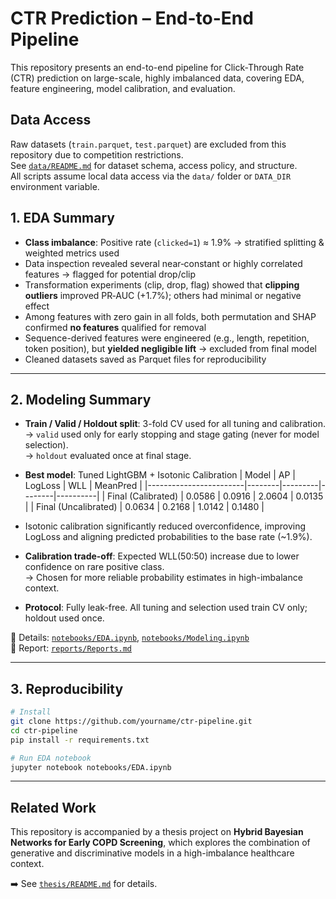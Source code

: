 # CTR Prediction – End-to-End Pipeline

This repository presents an end-to-end pipeline for Click-Through Rate (CTR) prediction on large-scale, highly imbalanced data, covering EDA, feature engineering, model calibration, and evaluation.

## Data Access

Raw datasets (`train.parquet`, `test.parquet`) are excluded from this repository due to competition restrictions.  
See [`data/README.md`](data/README.md) for dataset schema, access policy, and structure.  
All scripts assume local data access via the `data/` folder or `DATA_DIR` environment variable.

## 1. EDA Summary

- **Class imbalance**: Positive rate (`clicked=1`) ≈ 1.9% → stratified splitting & weighted metrics used
- Data inspection revealed several near‑constant or highly correlated features → flagged for potential drop/clip
- Transformation experiments (clip, drop, flag) showed that **clipping outliers** improved PR‑AUC (+1.7%); others had minimal or negative effect
- Among features with zero gain in all folds, both permutation and SHAP confirmed **no features** qualified for removal
- Sequence-derived features were engineered (e.g., length, repetition, token position), but **yielded negligible lift** → excluded from final model
- Cleaned datasets saved as Parquet files for reproducibility

---

## 2. Modeling Summary

- **Train / Valid / Holdout split**: 3-fold CV used for all tuning and calibration.  
  → `valid` used only for early stopping and stage gating (never for model selection).  
  → `holdout` evaluated once at final stage.
- **Best model**: Tuned LightGBM + Isotonic Calibration
  | Model                  | AP     | LogLoss | WLL    | MeanPred |
  |------------------------|--------|---------|--------|----------|
  | Final (Calibrated)     | 0.0586 | 0.0916  | 2.0604 | 0.0135   |
  | Final (Uncalibrated)   | 0.0634 | 0.2168  | 1.0142 | 0.1480   |
  
- Isotonic calibration significantly reduced overconfidence, improving LogLoss and aligning predicted probabilities to the base rate (~1.9%).
- **Calibration trade-off**: Expected WLL(50:50) increase due to lower confidence on rare positive class.  
  → Chosen for more reliable probability estimates in high-imbalance context.
- **Protocol**: Fully leak-free. All tuning and selection used train CV only; holdout used once.


📎 Details: [`notebooks/EDA.ipynb`](notebooks/01_EDA.ipynb), [`notebooks/Modeling.ipynb`](notebooks/02_Modeling.ipynb)  
📄 Report: [`reports/Reports.md`](reports/Reports.md)

---

## 3. Reproducibility

```bash
# Install
git clone https://github.com/yourname/ctr-pipeline.git
cd ctr-pipeline
pip install -r requirements.txt

# Run EDA notebook
jupyter notebook notebooks/EDA.ipynb
```


---
## Related Work

This repository is accompanied by a thesis project on **Hybrid Bayesian Networks for Early COPD Screening**, which explores the combination of generative and discriminative models in a high-imbalance healthcare context.

➡️ See [`thesis/README.md`](thesis/README.md) for details.













